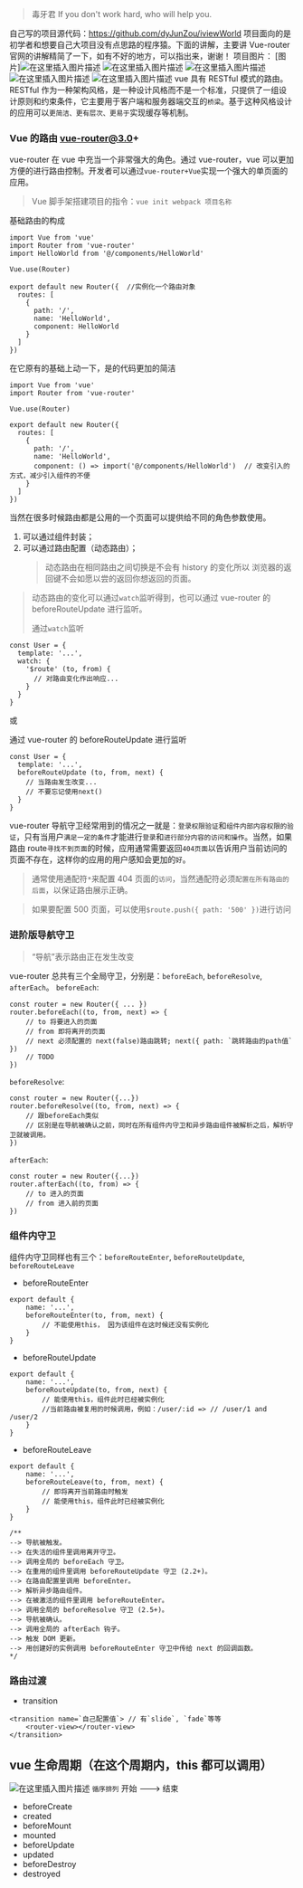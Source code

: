 > 毒牙君 If you don't work hard, who will help you.

自己写的项目源代码：https://github.com/dyJunZou/iviewWorld 项目面向的是初学者和想要自己大项目没有点思路的程序猿。下面的讲解，主要讲 Vue-router 官网的讲解精简了一下，如有不好的地方，可以指出来，谢谢！
项目图片：
[图片]![在这里插入图片描述](https://img-blog.csdnimg.cn/20190711172525556.png?x-oss-process=image/watermark,type_ZmFuZ3poZW5naGVpdGk,shadow_10,text_aHR0cHM6Ly9ibG9nLmNzZG4ubmV0L3FxXzM1MDIzMTE2,size_16,color_FFFFFF,t_70)
![在这里插入图片描述](https://img-blog.csdnimg.cn/20190507212942500.png?x-oss-process=image/watermark,type_ZmFuZ3poZW5naGVpdGk,shadow_10,text_aHR0cHM6Ly9ibG9nLmNzZG4ubmV0L3FxXzM1MDIzMTE2,size_16,color_FFFFFF,t_70)
![在这里插入图片描述](https://img-blog.csdnimg.cn/20190507213030308.png?x-oss-process=image/watermark,type_ZmFuZ3poZW5naGVpdGk,shadow_10,text_aHR0cHM6Ly9ibG9nLmNzZG4ubmV0L3FxXzM1MDIzMTE2,size_16,color_FFFFFF,t_70)
![在这里插入图片描述](https://img-blog.csdnimg.cn/20190507213046748.png?x-oss-process=image/watermark,type_ZmFuZ3poZW5naGVpdGk,shadow_10,text_aHR0cHM6Ly9ibG9nLmNzZG4ubmV0L3FxXzM1MDIzMTE2,size_16,color_FFFFFF,t_70)
![在这里插入图片描述](https://img-blog.csdnimg.cn/20190507213108991.png?x-oss-process=image/watermark,type_ZmFuZ3poZW5naGVpdGk,shadow_10,text_aHR0cHM6Ly9ibG9nLmNzZG4ubmV0L3FxXzM1MDIzMTE2,size_16,color_FFFFFF,t_70)
vue 具有 RESTful 模式的路由。
RESTful 作为一种架构风格，是一种设计风格而不是一个标准，只提供了一组设计原则和约束条件，它主要用于客户端和服务器端交互的`桥梁`。基于这种风格设计的应用可以`更简洁、更有层次、更易于`实现缓存等机制。

### Vue 的路由 vue-router@3.0+

vue-router 在 vue 中充当一个非常强大的角色。通过 vue-router，vue 可以更加方便的进行路由控制。开发者可以通过`vue-router+Vue`实现一个强大的单页面的应用。

> Vue 脚手架搭建项目的指令：`vue init webpack 项目名称`

基础路由的构成

```
import Vue from 'vue'
import Router from 'vue-router'
import HelloWorld from '@/components/HelloWorld'

Vue.use(Router)

export default new Router({  //实例化一个路由对象
  routes: [
    {
      path: '/',
      name: 'HelloWorld',
      component: HelloWorld
    }
  ]
})
```

在它原有的基础上动一下，是的代码更加的简洁

```
import Vue from 'vue'
import Router from 'vue-router'

Vue.use(Router)

export default new Router({
  routes: [
    {
      path: '/',
      name: 'HelloWorld',
      component: () => import('@/components/HelloWorld')  // 改变引入的方式，减少引入组件的不便
    }
  ]
})
```

当然在很多时候路由都是公用的一个页面可以提供给不同的角色参数使用。

1.  可以通过组件封装；
2.  可以通过路由配置（动态路由）；
    > 动态路由在相同路由之间切换是不会有 history 的变化所以 浏览器的返回键不会如愿以尝的返回你想返回的页面。

> 动态路由的变化可以通过`watch`监听得到，也可以通过 vue-router 的 beforeRouteUpdate 进行监听。
>
> 通过`watch`监听

```
const User = {
  template: '...',
  watch: {
    '$route' (to, from) {
      // 对路由变化作出响应...
    }
  }
}
```

或

通过 vue-router 的 beforeRouteUpdate 进行监听

```
const User = {
  template: '...',
  beforeRouteUpdate (to, from, next) {
    // 当路由发生改变...
    // 不要忘记使用next()
  }
}
```

vue-router 导航守卫经常用到的情况之一就是：`登录权限验证`和`组件内部内容权限的验证`，只有当用户`满足一定的条件`才能进行`登录`和`进行部分内容的访问和操作`。当然，如果路由 route`寻找不到页面`的时候，应用通常需要返回`404页面`以告诉用户当前访问的页面不存在，这样你的应用的用户感知会更加的`好`。

> 通常使用通配符`*`来配置 404 页面的`访问`，当然通配符必须`配置在所有路由的后面`，以保证路由展示正确。

> 如果要配置 500 页面，可以使用`$route.push({ path: '500' })`进行访问

### 进阶版导航守卫

> “导航”表示路由正在发生改变

vue-router 总共有三个全局守卫，分别是：`beforeEach`, `beforeResolve`, `afterEach`。
`beforeEach`:

```
const router = new Router({ ... })
router.beforeEach((to, from, next) => {
	// to 将要进入的页面
	// from 即将离开的页面
	// next 必须配置的 next(false)路由跳转; next({ path: `跳转路由的path值` })
	// TODO
})
```

`beforeResolve`:

```
const router = new Router({...})
router.beforeResolve((to, from, next) => {
	// 跟beforeEach类似
	// 区别是在导航被确认之前，同时在所有组件内守卫和异步路由组件被解析之后，解析守卫就被调用。
})
```

`afterEach`:

```
const router = new Router({...})
router.afterEach((to, from) => {
	// to 进入的页面
	// from 进入前的页面
})
```

### 组件内守卫

组件内守卫同样也有三个：`beforeRouteEnter`, `beforeRouteUpdate`, `beforeRouteLeave`

- beforeRouteEnter

```
export default {
	name: '...',
	beforeRouteEnter(to, from, next) {
		// 不能使用this， 因为该组件在这时候还没有实例化
	}
}
```

- beforeRouteUpdate

```
export default {
	name: '...',
	beforeRouteUpdate(to, from, next) {
		// 能使用this，组件此时已经被实例化
		//当前路由被复用的时候调用，例如：/user/:id => // /user/1 and /user/2
	}
}
```

- beforeRouteLeave

```
export default {
	name: '...',
	beforeRouteLeave(to, from, next) {
		// 即将离开当前路由时触发
		// 能使用this，组件此时已经被实例化
	}
}
```

```
/**
--> 导航被触发。
--> 在失活的组件里调用离开守卫。
--> 调用全局的 beforeEach 守卫。
--> 在重用的组件里调用 beforeRouteUpdate 守卫 (2.2+)。
--> 在路由配置里调用 beforeEnter。
--> 解析异步路由组件。
--> 在被激活的组件里调用 beforeRouteEnter。
--> 调用全局的 beforeResolve 守卫 (2.5+)。
--> 导航被确认。
--> 调用全局的 afterEach 钩子。
--> 触发 DOM 更新。
--> 用创建好的实例调用 beforeRouteEnter 守卫中传给 next 的回调函数。
*/
```

### 路由过渡

- transition

```
<transition name=`自己配置值`> // 有`slide`, `fade`等等
	<router-view></router-view>
</transition>
```

## vue 生命周期（在这个周期内，this 都可以调用）

![在这里插入图片描述](https://img-blog.csdnimg.cn/20190227102933930.png?x-oss-process=image/watermark,type_ZmFuZ3poZW5naGVpdGk,shadow_10,text_aHR0cHM6Ly9ibG9nLmNzZG4ubmV0L3FxXzM1MDIzMTE2,size_16,color_FFFFFF,t_70)
`循序排列` 开始 ---> 结束

- beforeCreate
- created
- beforeMount
- mounted
- beforeUpdate
- updated
- beforeDestroy
- destroyed
